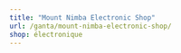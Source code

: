 ```yaml
---
title: "Mount Nimba Electronic Shop"
url: /ganta/mount-nimba-electronic-shop/
shop: électronique
---
```

